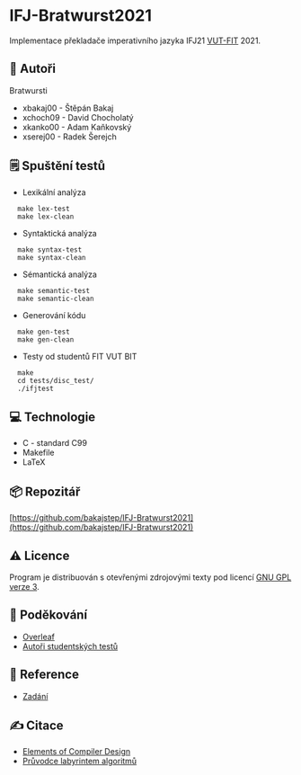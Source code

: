 # IFJ-Bratwurst2021
Implementace překladače imperativního jazyka IFJ21 [VUT-FIT][fit] 2021.


## :bust_in_silhouette: Autoři

Bratwursti

- xbakaj00 - Štěpán Bakaj
- xchoch09 - David Chocholatý
- xkanko00 - Adam Kaňkovský
- xserej00 - Radek Šerejch

## :spiral_notepad: Spuštění testů
* Lexikální analýza
```console
  make lex-test
  make lex-clean
```

* Syntaktická analýza
```console
  make syntax-test
  make syntax-clean
```

* Sémantická analýza
```console
  make semantic-test
  make semantic-clean
```

* Generování kódu
```console
  make gen-test
  make gen-clean
```


* Testy od studentů FIT VUT BIT
```console    
  make
  cd tests/disc_test/
  ./ifjtest 
```


## :computer: Technologie
* C - standard C99
* Makefile
* LaTeX

## :package: Repozitář
[https://github.com/bakajstep/IFJ-Bratwurst2021](https://github.com/bakajstep/IFJ-Bratwurst2021)

## :warning: Licence

Program je distribuován s otevřenými zdrojovými texty pod licencí [GNU GPL verze 3][gpl].

## :clap: Poděkování
* [Overleaf](https://www.overleaf.com/)
* [Autoři studentských testů](https://github.com/bakajstep/IFJ-Bratwurst2021/tree/main/tests/disc_test)

## :page_with_curl: Reference
* [Zadání][zadani]

## :writing_hand: Citace
* [Elements of Compiler Design][elements]
* [Průvodce labyrintem algoritmů][pruvodce]

[fit]: https://www.fit.vut.cz/.en "VUT-FIT"
[gpl]: https://github.com/bakajstep/IFJ-Bratwurst2021/blob/main/LICENSE "License"
[zadani]: https://github.com/bakajstep/IFJ-Bratwurst2021/tree/main/doc/zadani/ifj2021.pdf "Zadání"
[elements]: http://pruvodce.ucw.cz/static/pruvodce.pdf "Průvodce labyrintem algoritmů"
[pruvodce]: https://www.fit.vut.cz/research/publication/8538/.cs "Elements of Compiler Design"
